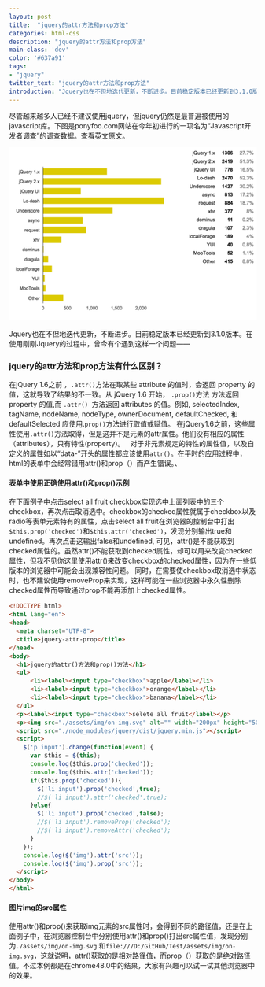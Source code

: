 ```yaml
---
layout: post
title:  "jquery的attr方法和prop方法"
categories: html-css
description: "jquery的attr方法和prop方法"
main-class: 'dev'
color: '#637a91'
tags:
- "jquery"
twitter_text: "jquery的attr方法和prop方法"
introduction: "Jquery也在不但地迭代更新，不断进步。目前稳定版本已经更新到3.1.0版本。在使用刚刚Jquery的过程中，曾今有个遇到这样一个问题——jquery的attr方法和prop方法有什么区别？"
---
```


尽管越来越多人已经不建议使用jquery，但jquery仍然是最普遍被使用的javascript库。下图是ponyfoo.com网站在今年初进行的一项名为“Javascript开发者调查”的调查数据。[查看英文原文](https://ponyfoo.com/articles/javascript-developer-survey-results)。

![Javascript开发者调查-jquery库使用](../assets/img/jquery-use-chart.png)

Jquery也在不但地迭代更新，不断进步。目前稳定版本已经更新到3.1.0版本。在使用刚刚Jquery的过程中，曾今有个遇到这样一个问题——

###     jquery的attr方法和prop方法有什么区别？

在jQuery 1.6之前 ，`.attr()`方法在取某些 attribute 的值时，会返回 property 的值，这就导致了结果的不一致。从 jQuery 1.6 开始， `.prop()`方法 方法返回 property 的值,而 `.attr() `方法返回 attributes 的值。例如, selectedIndex, tagName, nodeName, nodeType, ownerDocument, defaultChecked, 和 defaultSelected 应使用.`prop()`方法进行取值或赋值。 在jQuery1.6之前，这些属性使用`.attr()`方法取得，但是这并不是元素的attr属性。他们没有相应的属性（attributes），只有特性(property)。
 
对于非元素规定的特性的属性值，以及自定义的属性如以“data-”开头的属性都应该使用`attr()`。在平时的应用过程中，html的表单中会经常错用attr()和prop（）而产生错误。、

#### 表单中使用正确使用attr()和prop()示例

在下面例子中点击select all fruit checkbox实现选中上面列表中的三个checkbox，再次点击取消选中。checkbox的checked属性就属于checkbox以及radio等表单元素特有的属性，点击select all fruit在浏览器的控制台中打出`$this.prop('checked')`和`$this.attr('checked')`，发现分别输出true和undefined。再次点击这输出false和undefined,
可见，attr()是不能获取到checked属性的。虽然attr()不能获取到checked属性，却可以用来改变checked属性，但我不见你这里使用attr()来改变checkbox的checked属性，因为在一些低版本的浏览器中可能会出现兼容性问题。
同时，在需要使checkbox取消选中状态时，也不建议使用removeProp来实现，这样可能在一些浏览器中永久性删除checked属性而导致通过prop不能再添加上checked属性。

```html
<!DOCTYPE html>
<html lang="en">
<head>
  <meta charset="UTF-8">
  <title>jquery-attr-prop</title>
</head>
<body>
  <h1>jquery的attr()方法和prop()方法</h1>
  <ul>
      <li><label><input type="checkbox">apple</label></li>
      <li><label><input type="checkbox">orange</label></li>
      <li><label><input type="checkbox">banana</label></li>
  </ul>
  <p><label><input type="checkbox">selete all fruit</label></p>
  <p><img src="./assets/img/on-img.svg" alt="" width="200px" height="50px"></p>
  <script src="./node_modules/jquery/dist/jquery.min.js"></script>
  <script>
    $('p input').change(function(event) {
      var $this = $(this);
      console.log($this.prop('checked'));
      console.log($this.attr('checked'));
      if($this.prop('checked')){
        $('li input').prop('checked',true);
        //$('li input').attr('checked',true);
      }else{
        $('li input').prop('checked',false);
        //$('li input').removeProp('checked');
        //$('li input').removeAttr('checked');
      }
    });
    console.log($('img').attr('src'));
    console.log($('img').prop('src'));
  </script>
</body>
</html>
```
#### 图片img的src属性
使用attr()和prop()来获取img元素的src属性时，会得到不同的路径值，还是在上面例子中，在浏览器控制台中分别使用attr()和prop()打出src属性值，发现分别为`./assets/img/on-img.svg`
和`file:///D:/GitHub/Test/assets/img/on-img.svg`，这就说明，attr()获取的是相对路径值，而prop（）获取的是绝对路径值。不过本例都是在chrome48.0中的结果，大家有兴趣可以试一试其他浏览器中的效果。
